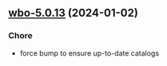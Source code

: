 

## [wbo-5.0.13](https://github.com/truecharts/charts/compare/wbo-5.0.12...wbo-5.0.13) (2024-01-02)

### Chore



- force bump to ensure up-to-date catalogs